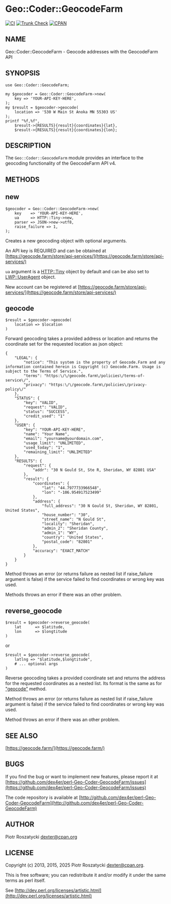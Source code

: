 # Geo::Coder::GeocodeFarm

[![CI](https://github.com/dex4er/perl-Geo-Coder-GeocodeFarm/actions/workflows/ci.yaml/badge.svg)](https://github.com/dex4er/perl-Geo-Coder-GeocodeFarm/actions/workflows/ci.yaml)
[![Trunk Check](https://github.com/dex4er/perl-Geo-Coder-GeocodeFarm/actions/workflows/trunk.yaml/badge.svg)](https://github.com/dex4er/perl-Geo-Coder-GeocodeFarm/actions/workflows/trunk.yaml)
[![CPAN](https://img.shields.io/cpan/v/Geo-Coder-GeocodeFarm)](https://metacpan.org/dist/Geo-Coder-GeocodeFarm)

## NAME

Geo::Coder::GeocodeFarm - Geocode addresses with the GeocodeFarm API

## SYNOPSIS

    use Geo::Coder::GeocodeFarm;

    my $geocoder = Geo::Coder::GeocodeFarm->new(
        key => 'YOUR-API-KEY-HERE',
    );
    my $result = $geocoder->geocode(
        location => '530 W Main St Anoka MN 55303 US'
    );
    printf "%f,%f",
        $result->{RESULTS}{result}{coordinates}{lat},
        $result->{RESULTS}{result}{coordinates}{lon};

## DESCRIPTION

The `Geo::Coder::GeocodeFarm` module provides an interface to the geocoding
functionality of the GeocodeFarm API v4.

## METHODS

## new

    $geocoder = Geo::Coder::GeocodeFarm->new(
        key    => 'YOUR-API-KEY-HERE',
        ua     => HTTP::Tiny->new,
        parser => JSON->new->utf8,
        raise_failure => 1,
    );

Creates a new geocoding object with optional arguments.

An API key is REQUIRED and can be obtained at
[https://geocode.farm/store/api-services/](https://geocode.farm/store/api-services/)

`ua` argument is a [HTTP::Tiny](https://metacpan.org/pod/HTTP%3A%3ATiny) object by default and can be also set to
[LWP::UserAgent](https://metacpan.org/pod/LWP%3A%3AUserAgent) object.

New account can be registered at [https://geocode.farm/store/api-services/](https://geocode.farm/store/api-services/)

## geocode

    $result = $geocoder->geocode(
        location => $location
    )

Forward geocoding takes a provided address or location and returns the
coordinate set for the requested location as json object:

    {
        "LEGAL": {
            "notice": "This system is the property of Geocode.Farm and any information contained herein is Copyright (c) Geocode.Farm. Usage is subject to the Terms of Service.",
            "terms": "https:\/\/geocode.farm\/policies\/terms-of-service\/",
            "privacy": "https:\/\/geocode.farm\/policies\/privacy-policy\/"
        },
        "STATUS": {
            "key": "VALID",
            "request": "VALID",
            "status": "SUCCESS",
            "credit_used": "1"
        },
        "USER": {
            "key": "YOUR-API-KEY-HERE",
            "name": "Your Name",
            "email": "yourname@yourdomain.com",
            "usage_limit": "UNLIMITED",
            "used_today": "1",
            "remaining_limit": "UNLIMITED"
        },
        "RESULTS": {
            "request": {
                "addr": "30 N Gould St, Ste R, Sheridan, WY 82801 USA"
            },
            "result": {
                "coordinates": {
                    "lat": "44.7977733966548",
                    "lon": "-106.954917523499"
                },
                "address": {
                    "full_address": "30 N Gould St, Sheridan, WY 82801, United States",
                    "house_number": "30",
                    "street_name": "N Gould St",
                    "locality": "Sheridan",
                    "admin_2": "Sheridan County",
                    "admin_1": "WY",
                    "country": "United States",
                    "postal_code": "82801"
                },
                "accuracy": "EXACT_MATCH"
            }
        }
    }

Method throws an error (or returns failure as nested list if raise\_failure
argument is false) if the service failed to find coordinates or wrong key was
used.

Methods throws an error if there was an other problem.

## reverse\_geocode

    $result = $geocoder->reverse_geocode(
        lat      => $latitude,
        lon      => $longtitude
    )

or

    $result = $geocoder->reverse_geocode(
        latlng => "$latitude,$longtitude",
        # ... optional args
    )

Reverse geocoding takes a provided coordinate set and returns the address for
the requested coordinates as a nested list. Its format is the same as for
["geocode"](#geocode) method.

Method throws an error (or returns failure as nested list if raise\_failure
argument is false) if the service failed to find coordinates or wrong key was
used.

Method throws an error if there was an other problem.

## SEE ALSO

[https://geocode.farm/](https://geocode.farm/)

## BUGS

If you find the bug or want to implement new features, please report it at
[https://github.com/dex4er/perl-Geo-Coder-GeocodeFarm/issues](https://github.com/dex4er/perl-Geo-Coder-GeocodeFarm/issues)

The code repository is available at
[http://github.com/dex4er/perl-Geo-Coder-GeocodeFarm](http://github.com/dex4er/perl-Geo-Coder-GeocodeFarm)

## AUTHOR

Piotr Roszatycki <dexter@cpan.org>

## LICENSE

Copyright (c) 2013, 2015, 2025 Piotr Roszatycki <dexter@cpan.org>.

This is free software; you can redistribute it and/or modify it under
the same terms as perl itself.

See [http://dev.perl.org/licenses/artistic.html](http://dev.perl.org/licenses/artistic.html)
